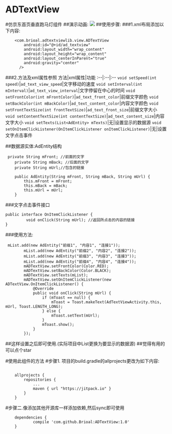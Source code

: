# ADTextView
#仿京东首页垂直跑马灯组件
##演示动画:
![](https://github.com/Brioal/ADTextView/blob/master/art/1.gif)
##使用步骤:
###1.xml布局添加以下内容:
```
    <com.brioal.adtextviewlib.view.ADTextView
        android:id="@+id/ad_textview"
        android:layout_width="wrap_content"
        android:layout_height="wrap_content"
        android:layout_centerInParent="true"
        android:gravity="center"
      />

```
###2.方法及xml属性参照
方法|xml属性|功能
:--|:--|:--
`void setSpeed(int speed)`|`ad_text_view_speed`|文字移动的速度
`void setInterval(int mInterval)`|`ad_text_view_interval`|文字停留在中心的时间
`void setFrontColor(int mFrontColor)`|`ad_text_front_color`|前缀文字颜色
`void setBackColor(int mBackColor)`|`ad_text_content_color`|内容文字颜色
`void setFrontTextSize(int frontTextSize)`|`ad_text_front_size`|前缀文字大小
`void setContentTextSize(int contentTextSize)`|`ad_text_content_size`|内容文字大小
`void setTexts(List<AdEntity> mTexts)`|无|设置显示的数据源
`void setOnItemClickListener(OnItemClickListener onItemClickListener)`|无|设置文字点击事件

##数据源实体:AdEntity结构
```
 private String mFront; //前面的文字
    private String mBack; //后面的文字
    private String mUrl;//包含的链接

    public AdEntity(String mFront, String mBack, String mUrl) {
        this.mFront = mFront;
        this.mBack = mBack;
        this.mUrl = mUrl;
    }
```
###文字点击事件接口
```
public interface OnItemClickListener {
         void onClick(String mUrl); //返回所点击的内容的链接
}
```
###使用方法:
```
 mList.add(new AdEntity("前缀1", "内容1", "连接1"));
        mList.add(new AdEntity("前缀2", "内容2", "连接2"));
        mList.add(new AdEntity("前缀3", "内容3", "连接3"));
        mList.add(new AdEntity("前缀4", "内容4", "连接4"));
        mADTextView.setFrontColor(Color.RED);
        mADTextView.setBackColor(Color.BLACK);
        mADTextView.setTexts(mList);
        mADTextView.setOnItemClickListener(new ADTextView.OnItemClickListener() {
            @Override
            public void onClick(String mUrl) {
                if (mToast == null) {
                    mToast = Toast.makeText(AdTextViewActivity.this, mUrl, Toast.LENGTH_LONG);
                } else {
                    mToast.setText(mUrl);
                }
                mToast.show();
            }
        });
```
##这样设置之后即可使用.(实际项目中List更换为要显示的数据源)
##觉得有用的可以点个star

#使用此组件的方法
#步骤1. 项目的build.gradle的allprojects更改为如下内容:

```

	allprojects {
		repositories {
			...
			maven { url "https://jitpack.io" }
		}
	}
```

#步骤二.像添加其他开源库一样添加依赖,然后sync即可使用
```
	dependencies {
	        compile 'com.github.Brioal:ADTextView:1.0'
	}
```
